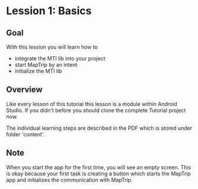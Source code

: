 # Lession 1: Basics
## Goal
With this lession you will learn how to
* integrate the MTI lib into your project
* start MapTrip by an intent
* initialize the MTI lib

## Overview
Like every lesson of this tutorial this lesson is a module within Android Studio.
If you didn't before you should clone the complete Tutorial project now.

The individual learning steps are described in the PDF which is stored under folder 'content'.

## Note
When you start the app for the first time, you will see an empty screen. This is okay because your first task is creating a button which starts the MapTrip app and initializes the communication with MapTrip.
